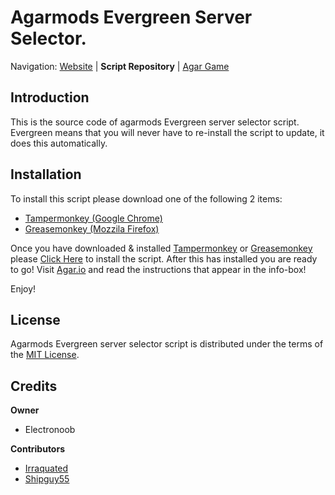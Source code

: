Agarmods Evergreen Server Selector.
========================================================================

Navigation: [Website][4] | **Script Repository** | [Agar Game][5]

[1]: https://chrome.google.com/webstore/detail/tampermonkey/dhdgffkkebhmkfjojejmpbldmpobfkfo?utm_source=chrome-ntp-icon
[2]: https://addons.mozilla.org/en-Us/firefox/addon/greasemonkey/
[3]: http://botb.club/~e/agar.io/mods.user.js.html
[4]: http://agarmods.com/
[5]: http://agar.io
[6]: https://github.com/electronoob/agarmods/blob/master/LICENSE
[7]: https://github.com/Irraquated
[8]: https://github.com/shipguy55


Introduction
------------------------------------------------------------------------
This is the source code of agarmods Evergreen server selector script. Evergreen means that you will never have to re-install the script to update, it does this automatically.

Installation
------------------------------------------------------------------------
To install this script please download one of the following 2 items:
- [Tampermonkey (Google Chrome)][1]
- [Greasemonkey (Mozzila Firefox)][2]

Once you have downloaded & installed [Tampermonkey][1] or [Greasemonkey][2] please [Click Here][3] to install the script.
After this has installed you are ready to go! Visit [Agar.io][5] and read the instructions that appear in the info-box!

Enjoy!

License
------------------------------------------------------------------------
Agarmods Evergreen server selector script is distributed under the terms of the [MIT License][6].

Credits
------------------------------------------------------------------------

**Owner**
 - Electronoob

**Contributors**
 - [Irraquated][6]
 - [Shipguy55][7]



